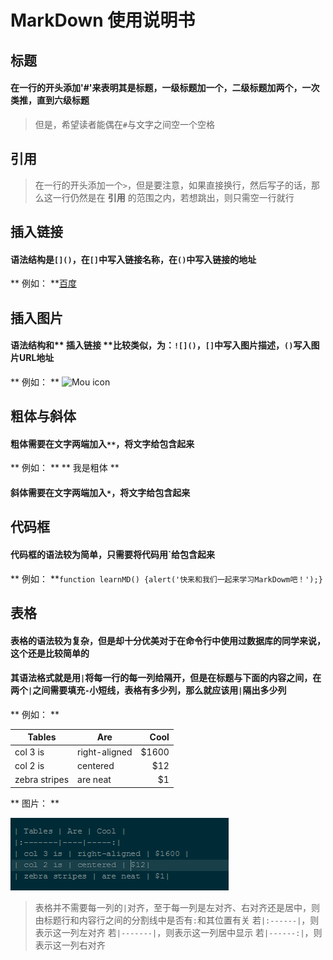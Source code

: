 # MarkDown 使用说明书

## 标题
  #### 在一行的开头添加'#'来表明其是标题，一级标题加一个，二级标题加两个，一次类推，直到六级标题
  > 但是，希望读者能偶在`#`与文字之间空一个空格
  
## 引用
  > 在一行的开头添加一个`>`，但是要注意，如果直接换行，然后写子的话，那么这一行仍然是在 **引用** 的范围之内，若想跳出，则只需空一行就行

## 插入链接
  #### 语法结构是`[]()`，在`[]`中写入链接名称，在`()`中写入链接的地址
  ** 例如： **[百度](www.baidu.com)

## 插入图片
  #### 语法结构和** 插入链接 **比较类似，为：`![]()`，`[]`中写入图片描述，`()`写入图片URL地址
  ** 例如： ** ![Mou icon](http://mouapp.com/Mou_128.png)
  
## 粗体与斜体
  #### 粗体需要在文字两端加入`**`，将文字给包含起来
  ** 例如： ** ** 我是粗体 **
  #### 斜体需要在文字两端加入`*`，将文字给包含起来

## 代码框
  #### 代码框的语法较为简单，只需要将代码用`给包含起来
  ** 例如： **`function learnMD() {alert('快来和我们一起来学习MarkDowm吧！');}`
  
## 表格
  #### 表格的语法较为复杂，但是却十分优美对于在命令行中使用过数据库的同学来说，这个还是比较简单的
  #### 其语法格式就是用`|`将每一行的每一列给隔开，但是在标题与下面的内容之间，在两个`|`之间需要填充`-`小短线，表格有多少列，那么就应该用`|`隔出多少列
  ** 例如： **

| Tables  | Are | Cool |
|---------|-----|-----:|
| col 3 is | right-aligned | $1600 |
| col 2 is | centered | $12|
| zebra stripes | are neat | $1|
  ** 图片： **

  ![表格代码图片](a.png)

  > 表格并不需要每一列的`|`对齐，至于每一列是左对齐、右对齐还是居中，则由标题行和内容行之间的分割线中是否有`:`和其位置有关
  若`|:------|`，则表示这一列左对齐
  若`|-------|`，则表示这一列居中显示
  若`|------:|`，则表示这一列右对齐
